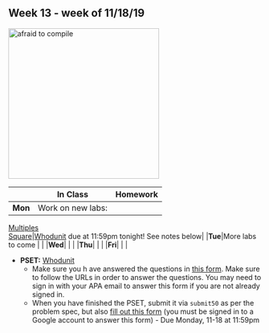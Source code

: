 ## Week 13 - week of 11/18/19 

<img src="https://www.digitaltechnologylabs.com/wp-content/uploads/2019/06/11.png" alt="afraid to compile" height="300">

  |       |In Class               |Homework   |
  |-------|---------              |---------  |
  |**Mon**|Work on new labs:  
  [Multiples](https://lab.cs50.io/candib80/cs50labs/c/multiples/)  
  [Square](https://lab.cs50.io/candib80/cs50labs/c/square/)|[Whodunit](https://docs.cs50.net/2019/ap/problems/whodunit/whodunit.html) due at 11:59pm tonight! See notes below|
  |**Tue**|More labs to come      |           |
  |**Wed**|                       |           |
  |**Thu**|                       |           |
  |**Fri**|                       |           |

* **PSET:** [Whodunit](https://docs.cs50.net/2019/ap/problems/whodunit/whodunit.html)
  * Make sure you h ave answered the questions in [this form](https://forms.microsoft.com/Pages/ResponsePage.aspx?id=pzkNu6tRKkuypSiSsDYamccaKXZ-XoNApSiIBzYo6sNUQzFLTEg4VDJEM1ZMMEhZRzdVNzZSQlZJTi4u). Make sure to follow the URLs in order to answer the questions. You may need to sign in with your APA email to answer this form if you are not already signed in.
  * When you have finished the PSET, submit it via `submit50` as per the problem spec, but also [fill out this form](https://forms.gle/wLirNKRvQqfcnNvx6) (you must be signed in to a Google account to answer this form) - Due Monday, 11-18 at 11:59pm